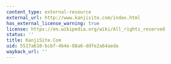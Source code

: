 ```yaml
---
content_type: external-resource
external_url: http://www.kanjisite.com/index.html
has_external_license_warning: true
license: https://en.wikipedia.org/wiki/All_rights_reserved
status: ''
title: KanjiSite.Com
uid: 5517a610-bcbf-4b4e-88a6-ddfe2a64aeda
wayback_url: ''
---
```

